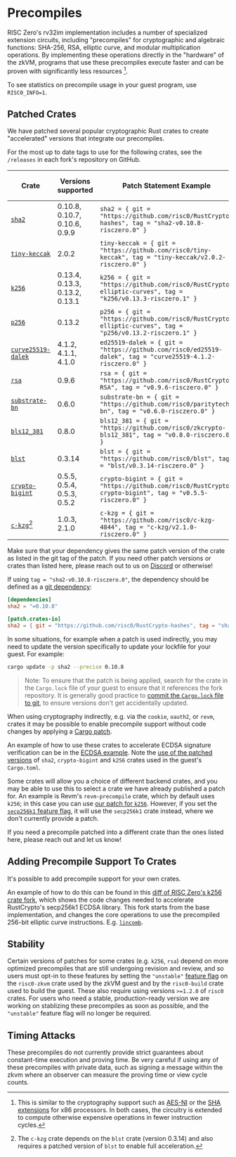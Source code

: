 # Precompiles

RISC Zero's rv32im implementation includes a number of specialized extension
circuits, including "precompiles" for cryptographic and algebraic functions: SHA-256,
RSA, elliptic curve, and modular multiplication operations.
By implementing these operations directly in the "hardware" of
the zkVM, programs that use these precompiles execute faster and can be proven
with significantly less resources [^1].

To see statistics on precompile usage in your guest program, use `RISC0_INFO=1`.

## Patched Crates

We have patched several popular cryptographic Rust crates to create
"accelerated" versions that integrate our precompiles.

For the most up to date tags to use for the following crates, see the `/releases` in
each fork's repository on GitHub.

| Crate                                                                         | Versions supported             | Patch Statement Example                                                                                    | Requires Unstable Flag? |
| ----------------------------------------------------------------------------- | ------------------------------ | ---------------------------------------------------------------------------------------------------------- | ----------------------- |
| [`sha2`](https://github.com/risc0/RustCrypto-hashes/releases)                 | 0.10.8, 0.10.7, 0.10.6, 0.9.9  | `sha2 = { git = "https://github.com/risc0/RustCrypto-hashes", tag = "sha2-v0.10.8-risczero.0" }`           | No                      |
| [`tiny-keccak`](https://github.com/risc0/tiny-keccak/releases)                | 2.0.2                          | `tiny-keccak = { git = "https://github.com/risc0/tiny-keccak", tag = "tiny-keccak/v2.0.2-risczero.0" }`    | [Yes]                   |
| [`k256`](https://github.com/risc0/RustCrypto-elliptic-curves/releases)        | 0.13.4, 0.13.3, 0.13.2, 0.13.1 | `k256 = { git = "https://github.com/risc0/RustCrypto-elliptic-curves", tag = "k256/v0.13.3-risczero.1" }`  | [Yes]                   |
| [`p256`](https://github.com/risc0/RustCrypto-elliptic-curves/releases)        | 0.13.2                         | `p256 = { git = "https://github.com/risc0/RustCrypto-elliptic-curves", tag = "p256/v0.13.2-risczero.1" }`  | [Yes]                   |
| [`curve25519-dalek`](https://github.com/risc0/curve25519-dalek/releases)      | 4.1.2, 4.1.1, 4.1.0            | `ed25519-dalek = { git = "https://github.com/risc0/ed25519-dalek", tag = "curve25519-4.1.2-risczero.0" }`  | No                      |
| [`rsa`](https://github.com/risc0/RustCrypto-RSA/releases)                     | 0.9.6                          | `rsa = { git = "https://github.com/risc0/RustCrypto-RSA", tag = "v0.9.6-risczero.0" }`                     | [Yes]                   |
| [`substrate-bn`](https://github.com/risc0/paritytech-bn/releases)             | 0.6.0                          | `substrate-bn = { git = "https://github.com/risc0/paritytech-bn", tag = "v0.6.0-risczero.0" }`             | [Yes]                   |
| [`bls12_381`](https://github.com/risc0/zkcrypto-bls12_381/releases)           | 0.8.0                          | `bls12_381 = { git = "https://github.com/risc0/zkcrypto-bls12_381", tag = "v0.8.0-risczero.0" }`           | [Yes]                   |
| [`blst`](https://github.com/risc0/blst/releases)                              | 0.3.14                         | `blst = { git = "https://github.com/risc0/blst", tag = "blst/v0.3.14-risczero.0" }`                        | [Yes]                   |
| [`crypto-bigint`](https://github.com/risc0/RustCrypto-crypto-bigint/releases) | 0.5.5, 0.5.4, 0.5.3, 0.5.2     | `crypto-bigint = { git = "https://github.com/risc0/RustCrypto-crypto-bigint", tag = "v0.5.5-risczero.0" }` | [Yes]                   |
| [`c-kzg`](https://github.com/risc0/c-kzg-4844/releases)[^2]                   | 1.0.3, 2.1.0                   | `c-kzg = { git = "https://github.com/risc0/c-kzg-4844", tag = "c-kzg/v2.1.0-risczero.0" }`                 | No                      |

Make sure that your dependency gives the same patch version of the crate as listed in
the git tag of the patch. If you need other patch versions or crates than listed here, please reach
out to us on [Discord][discord-url] or otherwise!

If using `tag = "sha2-v0.10.8-risczero.0"`, the dependency should be defined as a
[git dependency][git-dep]:

```toml
[dependencies]
sha2 = "=0.10.8"

[patch.crates-io]
sha2 = { git = "https://github.com/risc0/RustCrypto-hashes", tag = "sha2-v0.10.8-risczero.0" }
```

In some situations, for example when a patch is used indirectly, you may
need to update the version specifically to update your lockfile for your guest.
For example:

```sh
cargo update -p sha2 --precise 0.10.8
```

> Note: To ensure that the patch is being applied, search for the crate in the `Cargo.lock` file
> of your guest to ensure that it references the fork repository. It is generally good practice to
> [commit the `Cargo.lock` file to git][commit-lockfile], to ensure versions don't get accidentally updated.

When using cryptography indirectly, e.g. via the `cookie`, `oauth2`, or `revm`,
crates it may be possible to enable precompile support without code changes by
applying a [Cargo patch][cargo-patch].

An example of how to use these crates to accelerate ECDSA signature verification
can be in the [ECDSA example][ecdsa]. Note the [use of the patched
versions][ecdsa-patched] of `sha2`, `crypto-bigint` and `k256` crates used in
the guest's `Cargo.toml`.

Some crates will allow you a choice of different backend crates, and you may be
able to use this to select a crate we have already published a patch for. An
example is Revm's `revm-precompile` crate, which by default uses `k256`; in this
case you can use [our patch for `k256`][k256-patch]. However, if you set the
[`secp256k1` feature flag][revm-precompile-toml], it will use the `secp256k1`
crate instead, where we don't currently provide a patch.

If you need a precompile patched into a different crate than the ones listed
here, please reach out and let us know!

## Adding Precompile Support To Crates

It's possible to add precompile support for your own crates.

An example of how to do this can be found in this [diff of RISC Zero's k256
crate fork][k256-diff], which shows the code changes needed to accelerate
RustCrypto's secp256k1 ECDSA library. This fork starts from the base
implementation, and changes the core operations to use the precompiled 256-bit
elliptic curve instructions. E.g. [`lincomb`][lincomb].

## Stability

Certain versions of patches for some crates (e.g. `k256`, `rsa`) depend on more optimized
precompiles that are still undergoing revision and review, and so users must opt-in to these
features by setting the `"unstable"` [feature flag][feature-flag] on the `risc0-zkvm` crate used by
the zkVM guest and by the `risc0-build` crate used to build the guest. These also require using
versions `>=1.2.0` of `risc0` crates. For users who need a stable, production-ready version we are
working on stablizing these precompiles as soon as possible, and the `"unstable"` feature flag will
no longer be required.

## Timing Attacks

These precompiles do not currently provide strict guarantees about constant-time execution and
proving time. Be very careful if using any of these precompiles with private data, such as signing
a message within the zkvm where an observer can measure the proving time or view cycle counts.

[^1]: This is similar to the cryptography support such as [AES-NI] or the [SHA
    extensions] for x86 processors. In both cases, the circuitry is extended to
    compute otherwise expensive operations in fewer instruction cycles.

[^2]: The `c-kzg` crate depends on the `blst` crate (version 0.3.14) and also
    requires a patched version of `blst` to enable full acceleration.

[AES-NI]: https://en.wikipedia.org/wiki/AES_instruction_set#x86_architecture_processors
[cargo-patch]: https://doc.rust-lang.org/cargo/reference/overriding-dependencies.html#the-patch-section
[commit-lockfile]: https://blog.rust-lang.org/2023/08/29/committing-lockfiles.html
[discord-url]: https://discord.gg/risczero
[ecdsa]: https://github.com/risc0/risc0/tree/release-2.0/examples/ecdsa
[ecdsa-patched]: https://github.com/risc0/risc0/blob/release-2.0/examples/ecdsa/methods/guest/Cargo.toml#L13-L18
[feature-flag]: https://doc.rust-lang.org/cargo/reference/features.html#dependency-features
[git-dep]: https://doc.rust-lang.org/cargo/reference/specifying-dependencies.html#specifying-dependencies-from-git-repositories
[k256-diff]: https://github.com/risc0/RustCrypto-elliptic-curves/compare/k256/v0.13.3..k256/v0.13.3-risczero.1
[k256-patch]: https://github.com/risc0/RustCrypto-elliptic-curves/tree/k256/v0.13.3-risczero.1
[lincomb]: https://github.com/risc0/RustCrypto-elliptic-curves/blob/k256/v0.13.3-risczero.1/k256/src/arithmetic/mul.rs#L349-L377
[revm-precompile-toml]: https://github.com/bluealloy/revm/blob/45581c451a440776fd59576d7b27c366b1528724/crates/precompile/Cargo.toml
[SHA extensions]: https://en.wikipedia.org/wiki/Intel_SHA_extensions
[Yes]: #stability
